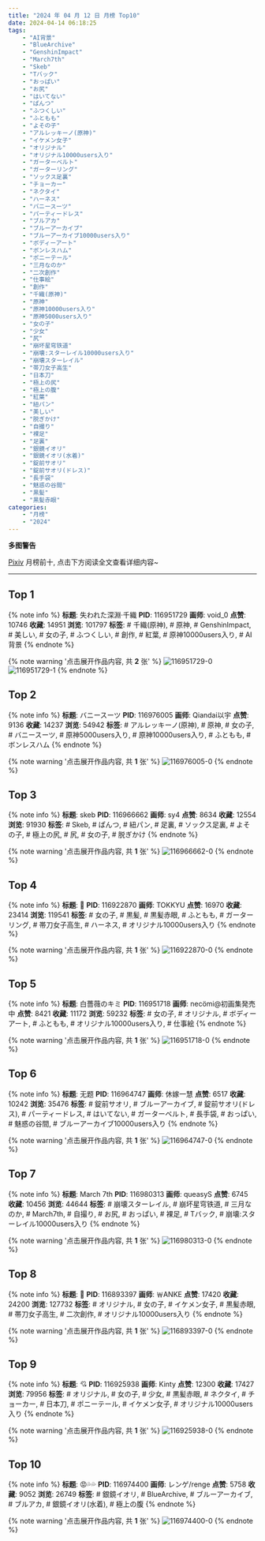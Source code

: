 ```yaml
---
title: "2024 年 04 月 12 日 月榜 Top10"
date: 2024-04-14 06:18:25
tags:
    - "AI背景"
    - "BlueArchive"
    - "GenshinImpact"
    - "March7th"
    - "Skeb"
    - "Tバック"
    - "おっぱい"
    - "お尻"
    - "はいてない"
    - "ぱんつ"
    - "ふつくしい"
    - "ふともも"
    - "よその子"
    - "アルレッキーノ(原神)"
    - "イケメン女子"
    - "オリジナル"
    - "オリジナル10000users入り"
    - "ガーターベルト"
    - "ガーターリング"
    - "ソックス足裏"
    - "チョーカー"
    - "ネクタイ"
    - "ハーネス"
    - "バニースーツ"
    - "パーティードレス"
    - "ブルアカ"
    - "ブルーアーカイブ"
    - "ブルーアーカイブ10000users入り"
    - "ボディーアート"
    - "ボンレスハム"
    - "ポニーテール"
    - "三月なのか"
    - "二次創作"
    - "仕事絵"
    - "創作"
    - "千織(原神)"
    - "原神"
    - "原神10000users入り"
    - "原神5000users入り"
    - "女の子"
    - "少女"
    - "尻"
    - "崩坏星穹铁道"
    - "崩壊:スターレイル10000users入り"
    - "崩壊スターレイル"
    - "帯刀女子高生"
    - "日本刀"
    - "極上の尻"
    - "極上の腹"
    - "紅葉"
    - "紐パン"
    - "美しい"
    - "脱ぎかけ"
    - "自撮り"
    - "裸足"
    - "足裏"
    - "銀鏡イオリ"
    - "銀鏡イオリ(水着)"
    - "錠前サオリ"
    - "錠前サオリ(ドレス)"
    - "長手袋"
    - "魅惑の谷間"
    - "黒髪"
    - "黒髪赤眼"
categories:
    - "月榜"
    - "2024"
---
```


<i class="fa fa-triangle-exclamation"></i>**多图警告**<i class="fa fa-triangle-exclamation"></i>

[Pixiv](https://www.pixiv.net/) 月榜前十, 点击下方阅读全文查看详细内容~

<!-- more -->

---

## Top 1

{% note info %}
**标题**: 失われた深淵·千織
**PID**: 116951729 **画师**: void_0
**点赞**: 10746 **收藏**: 14951 **浏览**: 101797
**标签**: # 千織(原神), # 原神, # GenshinImpact, # 美しい, # 女の子, # ふつくしい, # 創作, # 紅葉, # 原神10000users入り, # AI背景
{% endnote %}

{% note warning '点击展开作品内容, 共 **2** 张' %}
![116951729-0](https://i.pixiv.re/img-original/img/2024/03/16/00/00/33/116951729_p0.jpg)
![116951729-1](https://i.pixiv.re/img-original/img/2024/03/16/00/00/33/116951729_p1.jpg)
{% endnote %}

## Top 2

{% note info %}
**标题**: バニースーツ
**PID**: 116976005 **画师**: Qiandai以宇
**点赞**: 9136 **收藏**: 14237 **浏览**: 54942
**标签**: # アルレッキーノ(原神), # 原神, # 女の子, # バニースーツ, # 原神5000users入り, # 原神10000users入り, # ふともも, # ボンレスハム
{% endnote %}

{% note warning '点击展开作品内容, 共 **1** 张' %}
![116976005-0](https://i.pixiv.re/img-original/img/2024/03/16/20/30/26/116976005_p0.png)
{% endnote %}

## Top 3

{% note info %}
**标题**: skeb
**PID**: 116966662 **画师**: sy4
**点赞**: 8634 **收藏**: 12554 **浏览**: 91930
**标签**: # Skeb, # ぱんつ, # 紐パン, # 足裏, # ソックス足裏, # よその子, # 極上の尻, # 尻, # 女の子, # 脱ぎかけ
{% endnote %}

{% note warning '点击展开作品内容, 共 **1** 张' %}
![116966662-0](https://i.pixiv.re/img-original/img/2024/03/16/14/18/31/116966662_p0.png)
{% endnote %}

## Top 4

{% note info %}
**标题**: 🖤
**PID**: 116922870 **画师**: TOKKYU
**点赞**: 16970 **收藏**: 23414 **浏览**: 119541
**标签**: # 女の子, # 黒髪, # 黒髪赤眼, # ふともも, # ガーターリング, # 帯刀女子高生, # ハーネス, # オリジナル10000users入り
{% endnote %}

{% note warning '点击展开作品内容, 共 **1** 张' %}
![116922870-0](https://i.pixiv.re/img-original/img/2024/03/15/00/00/25/116922870_p0.jpg)
{% endnote %}

## Top 5

{% note info %}
**标题**: 白薔薇のキミ
**PID**: 116951718 **画师**: necömi@初画集発売中
**点赞**: 8421 **收藏**: 11172 **浏览**: 59232
**标签**: # 女の子, # オリジナル, # ボディーアート, # ふともも, # オリジナル10000users入り, # 仕事絵
{% endnote %}

{% note warning '点击展开作品内容, 共 **1** 张' %}
![116951718-0](https://i.pixiv.re/img-original/img/2024/03/16/00/00/30/116951718_p0.png)
{% endnote %}

## Top 6

{% note info %}
**标题**: 无题
**PID**: 116964747 **画师**: 休嫁一慧
**点赞**: 6517 **收藏**: 10242 **浏览**: 35476
**标签**: # 錠前サオリ, # ブルーアーカイブ, # 錠前サオリ(ドレス), # パーティードレス, # はいてない, # ガーターベルト, # 長手袋, # おっぱい, # 魅惑の谷間, # ブルーアーカイブ10000users入り
{% endnote %}

{% note warning '点击展开作品内容, 共 **1** 张' %}
![116964747-0](https://i.pixiv.re/img-original/img/2024/03/16/12/46/17/116964747_p0.png)
{% endnote %}

## Top 7

{% note info %}
**标题**: March 7th
**PID**: 116980313 **画师**: queasyS
**点赞**: 6745 **收藏**: 10456 **浏览**: 44644
**标签**: # 崩壊スターレイル, # 崩坏星穹铁道, # 三月なのか, # March7th, # 自撮り, # お尻, # おっぱい, # 裸足, # Tバック, # 崩壊:スターレイル10000users入り
{% endnote %}

{% note warning '点击展开作品内容, 共 **1** 张' %}
![116980313-0](https://i.pixiv.re/img-original/img/2024/03/16/22/34/23/116980313_p0.png)
{% endnote %}

## Top 8

{% note info %}
**标题**: 🖤
**PID**: 116893397 **画师**: ￦ANKE
**点赞**: 17420 **收藏**: 24200 **浏览**: 127732
**标签**: # オリジナル, # 女の子, # イケメン女子, # 黒髪赤眼, # 帯刀女子高生, # 二次創作, # オリジナル10000users入り
{% endnote %}

{% note warning '点击展开作品内容, 共 **1** 张' %}
![116893397-0](https://i.pixiv.re/img-original/img/2024/03/14/00/00/26/116893397_p0.jpg)
{% endnote %}

## Top 9

{% note info %}
**标题**: 💘
**PID**: 116925938 **画师**: Kinty
**点赞**: 12300 **收藏**: 17427 **浏览**: 79956
**标签**: # オリジナル, # 女の子, # 少女, # 黒髪赤眼, # ネクタイ, # チョーカー, # 日本刀, # ポニーテール, # イケメン女子, # オリジナル10000users入り
{% endnote %}

{% note warning '点击展开作品内容, 共 **1** 张' %}
![116925938-0](https://i.pixiv.re/img-original/img/2024/03/15/01/34/10/116925938_p0.png)
{% endnote %}

## Top 10

{% note info %}
**标题**: 😡💦💦
**PID**: 116974400 **画师**: レンゲ/renge
**点赞**: 5758 **收藏**: 9052 **浏览**: 26749
**标签**: # 銀鏡イオリ, # BlueArchive, # ブルーアーカイブ, # ブルアカ, # 銀鏡イオリ(水着), # 極上の腹
{% endnote %}

{% note warning '点击展开作品内容, 共 **1** 张' %}
![116974400-0](https://i.pixiv.re/img-original/img/2024/03/16/19/37/35/116974400_p0.jpg)
{% endnote %}
